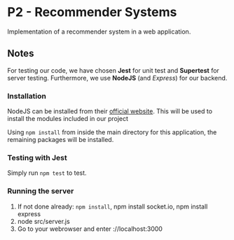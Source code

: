 # P2 - Recommender Systems

Implementation of a recommender system in a web application.

## Notes
For testing our code, we have chosen **Jest** for unit test and **Supertest** for server testing.
Furthermore, we use **NodeJS** (and *Express*) for our backend.

### Installation
NodeJS can be installed from their [official website](https://nodejs.org/en/download/). This will be used to install the modules included in our project

Using `npm install` from inside the main directory for this application, the remaining packages will be installed.

### Testing with Jest
Simply run `npm test` to test.

### Running the server
1. If not done already: `npm install`, npm install socket.io, npm install express
2. node src/server.js
3. Go to your webrowser and enter ://localhost:3000
